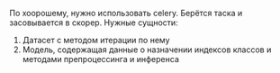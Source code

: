 По хоорошему, нужно использовать celery.
Берётся таска и засовывается в скорер.
Нужные сущности:
1. Датасет с методом итерации по нему
2. Модель, содержащая данные о назначении индексов классов и методами препроцессинга и инференса 